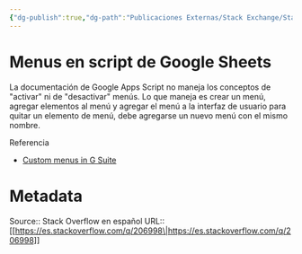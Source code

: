 ```yaml
---
{"dg-publish":true,"dg-path":"Publicaciones Externas/Stack Exchange/Stack Overflow en español/es.stackoverflow.com-206998.md","permalink":"/publicaciones-externas/stack-exchange/stack-overflow-en-espanol/es-stackoverflow-com-206998/","title":"Menus en script de Google Sheets","hide":true,"noteIcon":"default","created":"2024-04-03T12:49:10.354-06:00","updated":"2024-04-05T16:43:54.486-06:00"}
---
```


# Menus en script de Google Sheets

La documentación de Google Apps Script no maneja los conceptos de "activar" ni de "desactivar" menús. Lo que maneja es crear un menú, agregar elementos al menú y agregar el menú a la interfaz de usuario para quitar un elemento de menú, debe agregarse un nuevo menú con el mismo nombre.

Referencia

- [Custom menus in G Suite](https://developers.google.com/apps-script/guides/menus)

# Metadata
Source:: Stack Overflow en español
URL:: [[https://es.stackoverflow.com/q/206998\|https://es.stackoverflow.com/q/206998]]

